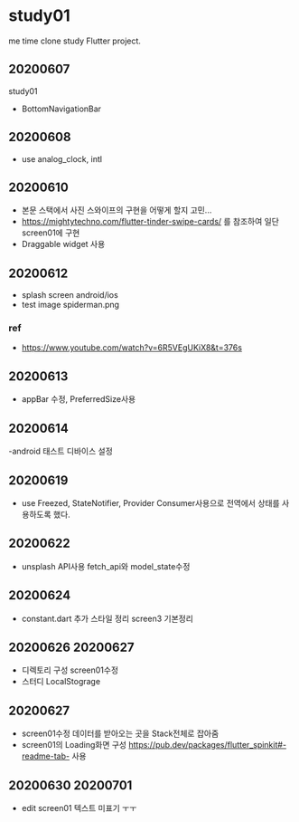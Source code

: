 # study01

me time clone study Flutter project.

## 20200607

study01

- BottomNavigationBar

## 20200608

- use analog_clock, intl

## 20200610

- 본문 스택에서 사진 스와이프의 구현을 어떻게 할지 고민...
- https://mightytechno.com/flutter-tinder-swipe-cards/ 를 참조하여 일단 screen01에 구현
- Draggable widget 사용

## 20200612

- splash screen android/ios
- test image spiderman.png

### ref

- https://www.youtube.com/watch?v=6R5VEgUKiX8&t=376s

## 20200613

- appBar 수정, PreferredSize사용

## 20200614

-android 태스트 디바이스 설정

## 20200619

- use Freezed, StateNotifier, Provider
  Consumer사용으로 전역에서 상태를 사용하도록 했다.

## 20200622

- unsplash API사용 fetch_api와 model_state수정

## 20200624

- constant.dart 추가 스타일 정리 screen3 기본정리

## 20200626 20200627

- 디렉토리 구성 screen01수정
- 스터디 LocalStograge

## 20200627

- screen01수정 데이터를 받아오는 곳을 Stack전체로 잡아줌
- screen01의 Loading화면 구성 https://pub.dev/packages/flutter_spinkit#-readme-tab- 사용

## 20200630 20200701

- edit screen01 텍스트 미표기 ㅜㅜ
